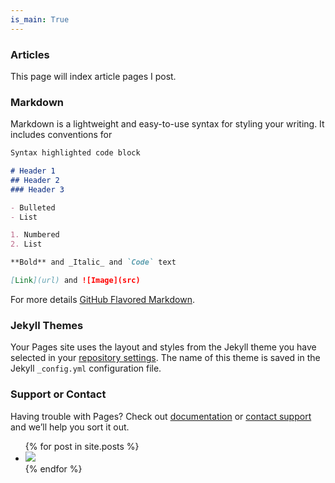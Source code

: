 ```yaml
---
is_main: True
---
```

### Articles

This page will index article pages I post.

### Markdown

Markdown is a lightweight and easy-to-use syntax for styling your writing. It includes conventions for

```markdown
Syntax highlighted code block

# Header 1
## Header 2
### Header 3

- Bulleted
- List

1. Numbered
2. List

**Bold** and _Italic_ and `Code` text

[Link](url) and ![Image](src)
```

For more details [GitHub Flavored Markdown](https://guides.github.com/features/mastering-markdown/).

### Jekyll Themes

Your Pages site uses the layout and styles from the Jekyll theme you have selected in your [repository settings](https://github.com/UncannyMisc/UncannyMisc.github.io/settings). The name of this theme is saved in the Jekyll `_config.yml` configuration file.

### Support or Contact

Having trouble with Pages? Check out [documentation](https://help.github.com/categories/github-pages-basics/) or [contact support](https://github.com/contact) and we’ll help you sort it out.

<ul>
  {% for post in site.posts %}
    <li>
		<img src = "{{ post.post_image }}" href="{{ post.url }}"></img>
    </li>
  {% endfor %}
</ul>